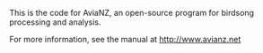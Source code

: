 This is the code for AviaNZ, an open-source program for birdsong processing and analysis. 

For more information, see the manual at http://www.avianz.net
